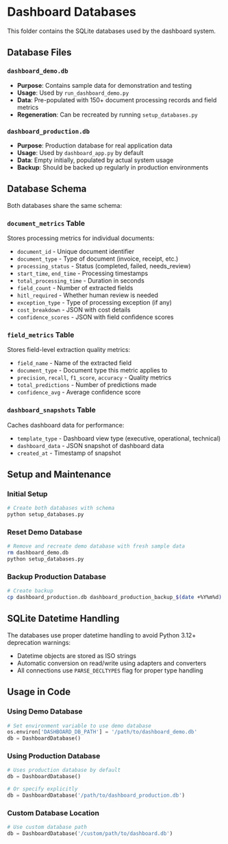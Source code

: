 # Dashboard Databases

This folder contains the SQLite databases used by the dashboard system.

## Database Files

### `dashboard_demo.db`
- **Purpose**: Contains sample data for demonstration and testing
- **Usage**: Used by `run_dashboard_demo.py` 
- **Data**: Pre-populated with 150+ document processing records and field metrics
- **Regeneration**: Can be recreated by running `setup_databases.py`

### `dashboard_production.db`
- **Purpose**: Production database for real application data
- **Usage**: Used by `dashboard_app.py` by default
- **Data**: Empty initially, populated by actual system usage
- **Backup**: Should be backed up regularly in production environments

## Database Schema

Both databases share the same schema:

### `document_metrics` Table
Stores processing metrics for individual documents:
- `document_id` - Unique document identifier
- `document_type` - Type of document (invoice, receipt, etc.)
- `processing_status` - Status (completed, failed, needs_review)
- `start_time`, `end_time` - Processing timestamps
- `total_processing_time` - Duration in seconds
- `field_count` - Number of extracted fields
- `hitl_required` - Whether human review is needed
- `exception_type` - Type of processing exception (if any)
- `cost_breakdown` - JSON with cost details
- `confidence_scores` - JSON with field confidence scores

### `field_metrics` Table
Stores field-level extraction quality metrics:
- `field_name` - Name of the extracted field
- `document_type` - Document type this metric applies to
- `precision`, `recall`, `f1_score`, `accuracy` - Quality metrics
- `total_predictions` - Number of predictions made
- `confidence_avg` - Average confidence score

### `dashboard_snapshots` Table
Caches dashboard data for performance:
- `template_type` - Dashboard view type (executive, operational, technical)
- `dashboard_data` - JSON snapshot of dashboard data
- `created_at` - Timestamp of snapshot

## Setup and Maintenance

### Initial Setup
```bash
# Create both databases with schema
python setup_databases.py
```

### Reset Demo Database
```bash
# Remove and recreate demo database with fresh sample data
rm dashboard_demo.db
python setup_databases.py
```

### Backup Production Database
```bash
# Create backup
cp dashboard_production.db dashboard_production_backup_$(date +%Y%m%d).db
```

## SQLite Datetime Handling

The databases use proper datetime handling to avoid Python 3.12+ deprecation warnings:
- Datetime objects are stored as ISO strings
- Automatic conversion on read/write using adapters and converters
- All connections use `PARSE_DECLTYPES` flag for proper type handling

## Usage in Code

### Using Demo Database
```python
# Set environment variable to use demo database
os.environ['DASHBOARD_DB_PATH'] = '/path/to/dashboard_demo.db'
db = DashboardDatabase()
```

### Using Production Database
```python
# Uses production database by default
db = DashboardDatabase()

# Or specify explicitly
db = DashboardDatabase('/path/to/dashboard_production.db')
```

### Custom Database Location
```python
# Use custom database path
db = DashboardDatabase('/custom/path/to/dashboard.db')
```